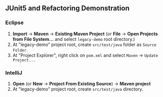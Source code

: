 ## JUnit5 and Refactoring Demonstration

### Eclipse
1. **Import** -> **Maven** -> **Existing Maven Project** (or **File** -> **Open Projects from File System...** and select `legacy-demo` root directory.)
2. At "legacy-demo" project root, create `src/test/java` folder as `Source Folder`.
3. At "Project Explorer", right click on `pom.xml` and select `Maven` -> `Update Project...`

### IntelliJ
1. **Open** (or **New** -> **Project From Existing Source**) -> **Maven project**
2. At "legacy-demo" project root, create `src/test/java` directory.
